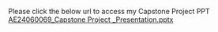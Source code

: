 Please click the below url to access my Capstone Project PPT
[AE24060069_Capstone Project _Presentation.pptx](https://github.com/user-attachments/files/16746499/AE24060069_Capstone.Project._Presentation.pptx)
